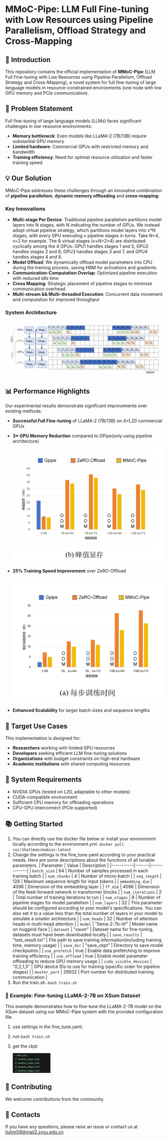 # MMoC-Pipe: LLM Full Fine-tuning with Low Resources using Pipeline Parallelism, Offload Strategy and Cross-Mapping

## 🚀 Introduction

This repository contains the official implementation of **MMoC-Pipe** (LLM Full Fine-tuning with Low Resources using Pipeline Parallelism, Offload Strategy and Cross-Mapping), a novel system for full fine-tuning of large language models in resource-constrained environments (one node with low GPU memory and PCIe communication). 

## 🎯 Problem Statement

Full fine-tuning of large language models (LLMs) faces significant challenges in low-resource environments:
- **Memory bottleneck**: Even models like LLaMA-2 (7B/13B) require substantial GPU memory
- **Limited hardware**: Commercial GPUs with restricted memory and bandwidth
- **Training efficiency**: Need for optimal resource utilization and faster training speed

## 💡 Our Solution

MMoC-Pipe addresses these challenges through an innovative combination of **pipeline parallelism**, **dynamic memory offloading** and **cross-mapping**:

### Key Innovations
- **Multi-stage Per Device**: Traditional pipeline parallelism partitions model layers into N stages, with N indicating the number of GPUs. We instead adopt virtual pipeline strategy, which partitions model layers into v*N stages, with every GPU executing v pipeline stages in turns. Take N=4, v=2 for example. The 8 virtual stages (v×N=2×4) are distributed cyclically among the 4 GPUs: GPU1 handles stages 1 and 5, GPU2 handles stages 2 and 6, GPU3 handles stages 3 and 7, and GPU4 handles stages 4 and 8.
- **Model Offload**: We dynamically offload model parameters into CPU during the training process, saving HBM for activations and gradients.
- **Communication-Computation Overlap**: Optimized pipeline execution with reduced idle time 
- **Cross Mapping**: Strategic placement of pipeline stages to minimize communication overhead
- **Multi-stream && Multi-threaded Execution**: Concurrent data movement and computation for improved throughput

### System Architecture
![MMoC-Pipe Architecture](./assets/architecture.png)

## 📊 Performance Highlights

Our experimental results demonstrate significant improvements over existing methods:

- **Successful Full Fine-tuning** of LLaMA-2 (7B/13B) on 4×L20 commercial GPUs
- **3× GPU Memory Reduction** compared to GPipe(only using pipeline architecture)

  ![Comparison on memory occupation to baselines](./assets/memory-occup.png)
- **25% Training Speed Improvement** over ZeRO-Offload
  
  ![Comparison on training speed to baselines](./assets/training-time.png)
- **Enhanced Scalability** for larger batch sizes and sequence lengths


## 🎯 Target Use Cases

This implementation is designed for:
- **Researchers** working with limited GPU resources
- **Developers** seeking efficient LLM fine-tuning solutions
- **Organizations** with budget constraints on high-end hardware
- **Academic institutions** with shared computing resources

## 🔧 System Requirements

- NVIDIA GPUs (tested on L20, adaptable to other models)
- CUDA-compatible environment
- Sufficient CPU memory for offloading operations
- CPU-GPU interconnect (PCIe supported)

## 📚 Getting Started

1. You can directly use the docker file below or install your environment locally according to the environment.yml.
   `docker pull coir1hat1man/mobius:latest`
3. Change the settings in the fine_tune.yaml according to your practical needs. Here are some descriptions about the functions of all tunable parameters.
    | Parameter | Value | Description |
    |-----------|-------|-------------|
    | `batch_size` | 64 | Number of samples processed in each training batch |
    | `num_chunks` | 4 | Number of micro-batch |
    | `seq_length` | 128 | Maximum sequence length for input tokens |
    | `embedding_dim` | 4096 | Dimension of the embedding layer |
    | `ff_dim` | 4096 | Dimension of the feed-forward network in transformer blocks |
    | `num_iterations` | 2 | Total number of training iterations to run |
    | `num_stages` | 8 | Number of pipeline stages for model parallelism |
    | `num_layers` | 32 | This parameter should be configured according to your model's specifications. You can also set it to a value less than the total number of layers in your model to simulate a smaller architecture.|
    | `num_heads` | 32 | Number of attention heads in multi-head attention |
    | `model` | "llama-2-7b-hf" | Model name on huggind-face |
    | `dataset` | "xsum" | Dataset name for fine-tuning, datasets must have been downloaded locally.|
    | `save_results` | "test_result.txt" | File path to save training information(including training time, memory usage) |
    | `save_dir` | "save_ckpt" | Directory to save model checkpoints |
    | `use_prefetch` | true | Enable data prefetching to improve training efficiency |
    | `use_offload` | true | Enable model parameter offloading to reduce GPU memory usage |
    | `cuda_visible_devices` | "0,2,1,3" | GPU device IDs to use for training (specific order for pipeline stages) |
    | `master_port` | 29502 | Port number for distributed training communication |
4. Run the train.sh.
`bash train.sh`
### 🔬 Example: Fine-tuning LLaMA-2-7B on XSum Dataset

This example demonstrates how to fine-tune the LLaMA-2-7B model on the XSum dataset using our MMoC-Pipe system with the provided configuration file.

1. use settings in the fine_tune.yaml.
2. run `bash train.sh`
3. get the ckpt
   
   <img src="./assets/ckpt.png" width="25%" alt="Checkpoint image">

## 🤝 Contributing

We welcome contributions from the community. 

## 📧 Contacts
If you have any questions, please raise an issue or contact us at liuhm59@mail2.sysu.edu.cn






